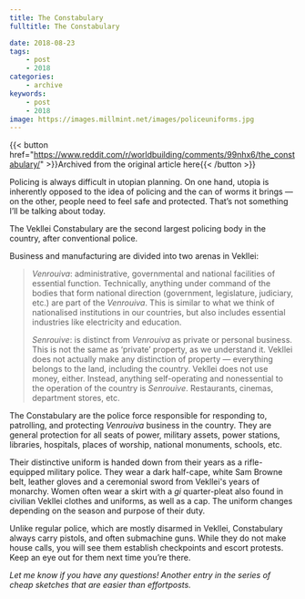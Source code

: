 ```yaml
---
title: The Constabulary
fulltitle: The Constabulary

date: 2018-08-23
tags:
    - post
    - 2018
categories:
    - archive
keywords:
    - post
    - 2018
image: https://images.millmint.net/images/policeuniforms.jpg
---
```

{{< button href="https://www.reddit.com/r/worldbuilding/comments/99nhx6/the_constabulary/" >}}Archived from the original article here{{< /button >}}


Policing is always difficult in utopian planning. On one hand, utopia is inherently opposed to the idea of policing and the can of worms it brings  —  on the other, people need to feel safe and protected. That’s not something I’ll be talking about today.

The Vekllei Constabulary are the second largest policing body in the country, after conventional police.

Business and manufacturing are divided into two arenas in Vekllei:

>*Venrouiva*: administrative, governmental and national facilities of essential function. Technically, anything under command of the bodies that form national direction (government, legislature, judiciary, etc.) are part of the *Venrouiva*. This is similar to what we think of nationalised institutions in our countries, but also includes essential industries like electricity and education.
>
>*Senrouive*: is distinct from *Venrouiva* as private or personal business. This is not the same as ‘private’ property, as we understand it. Vekllei does not actually make any distinction of property  —  everything belongs to the land, including the country. Vekllei does not use money, either. Instead, anything self-operating and nonessential to the operation of the country is *Senrouive*. Restaurants, cinemas, department stores, etc.

The Constabulary are the police force responsible for responding to, patrolling, and protecting *Venrouiva* business in the country. They are general protection for all seats of power, military assets, power stations, libraries, hospitals, places of worship, national monuments, schools, etc.

Their distinctive uniform is handed down from their years as a rifle-equipped military police. They wear a dark half-cape, white Sam Browne belt, leather gloves and a ceremonial sword from Vekllei's years of monarchy. Women often wear a skirt with a *gi* quarter-pleat also found in civilian Vekllei clothes and uniforms, as well as a cap. The uniform changes depending on the season and purpose of their duty.

Unlike regular police, which are mostly disarmed in Vekllei, Constabulary always carry pistols, and often submachine guns. While they do not make house calls, you will see them establish checkpoints and escort protests. Keep an eye out for them next time you’re there.

*Let me know if you have any questions! Another entry in the series of cheap sketches that are easier than effortposts.*
